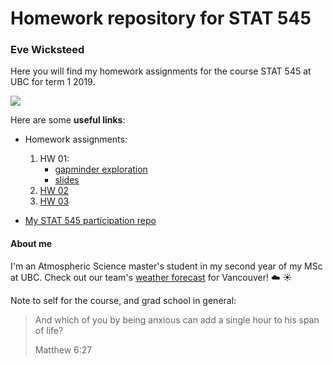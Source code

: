 # Homework repository for STAT 545
### Eve Wicksteed

Here you will find my homework assignments for the course STAT 545 at UBC for term 1 2019. 

![](https://media.giphy.com/media/9ADoZQgs0tyww/giphy.gif)

Here are some **useful links**:

- Homework assignments: 
    1. HW 01:
        - [gapminder exploration](https://stat545-ubc-hw-2019-20.github.io/stat545-hw-evelynjulia/hw01/hw01_gapminder_eve.html)
        - [slides](https://stat545-ubc-hw-2019-20.github.io/stat545-hw-evelynjulia/hw01/hw01_gapminder_eve_slides.html#3)
    2. [HW 02](https://stat545-ubc-hw-2019-20.github.io/stat545-hw-evelynjulia/hw02/hw02_eve.html)
    3. [HW 03](https://stat545-ubc-hw-2019-20.github.io/stat545-hw-evelynjulia/hw03/hw03_eve.html)


- [My STAT 545 participation repo](https://github.com/evelynjulia/STAT545-participation)


#### About me

I'm an Atmospheric Science master's student in my second year of my MSc at UBC. 
Check out our team's [weather forecast](https://weather.eos.ubc.ca/wxfcst/users/Guest/ubcrs_withicons/index.php?location=3510) for Vancouver! :cloud: :sunny:



Note to self for the course, and grad school in general:

> And which of you by being anxious can add a single hour to his span of life?
> 
> Matthew 6:27

  
